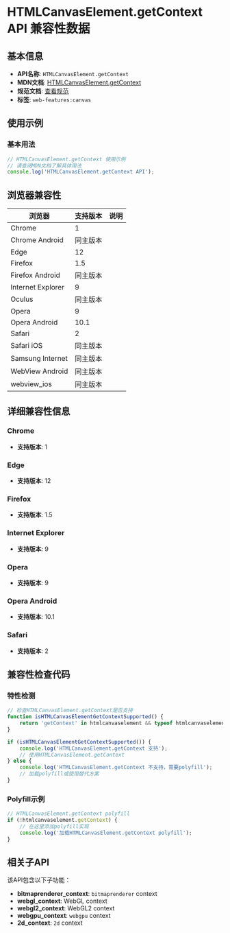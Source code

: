 # HTMLCanvasElement.getContext API 兼容性数据

## 基本信息

- **API名称**: `HTMLCanvasElement.getContext`
- **MDN文档**: [HTMLCanvasElement.getContext](https://developer.mozilla.org/docs/Web/API/HTMLCanvasElement/getContext)
- **规范文档**: [查看规范](https://html.spec.whatwg.org/multipage/canvas.html#dom-canvas-getcontext-dev)
- **标签**: `web-features:canvas`

## 使用示例

### 基本用法

```javascript
// HTMLCanvasElement.getContext 使用示例
// 请查阅MDN文档了解具体用法
console.log('HTMLCanvasElement.getContext API');
```

## 浏览器兼容性

| 浏览器 | 支持版本 | 说明 |
|--------|----------|------|
| Chrome | 1 |  |
| Chrome Android | 同主版本 |  |
| Edge | 12 |  |
| Firefox | 1.5 |  |
| Firefox Android | 同主版本 |  |
| Internet Explorer | 9 |  |
| Oculus | 同主版本 |  |
| Opera | 9 |  |
| Opera Android | 10.1 |  |
| Safari | 2 |  |
| Safari iOS | 同主版本 |  |
| Samsung Internet | 同主版本 |  |
| WebView Android | 同主版本 |  |
| webview_ios | 同主版本 |  |

## 详细兼容性信息

### Chrome

- **支持版本**: 1

### Edge

- **支持版本**: 12

### Firefox

- **支持版本**: 1.5

### Internet Explorer

- **支持版本**: 9

### Opera

- **支持版本**: 9

### Opera Android

- **支持版本**: 10.1

### Safari

- **支持版本**: 2

## 兼容性检查代码

### 特性检测

```javascript
// 检查HTMLCanvasElement.getContext是否支持
function isHTMLCanvasElementGetContextSupported() {
    return 'getContext' in htmlcanvaselement && typeof htmlcanvaselement.getContext === 'function';
}

if (isHTMLCanvasElementGetContextSupported()) {
    console.log('HTMLCanvasElement.getContext 支持');
    // 使用HTMLCanvasElement.getContext
} else {
    console.log('HTMLCanvasElement.getContext 不支持，需要polyfill');
    // 加载polyfill或使用替代方案
}
```

### Polyfill示例

```javascript
// HTMLCanvasElement.getContext polyfill
if (!htmlcanvaselement.getContext) {
    // 在这里添加polyfill实现
    console.log('加载HTMLCanvasElement.getContext polyfill');
}
```

## 相关子API

该API包含以下子功能：

- **bitmaprenderer_context**: `bitmaprenderer` context
- **webgl_context**: WebGL context
- **webgl2_context**: WebGL2 context
- **webgpu_context**: `webgpu` context
- **2d_context**: `2d` context

